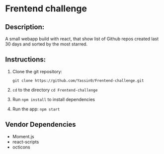 # Frentend challenge

## Description:

A small webapp build with react, that show list of Github repos created last 30 days and sorted by the most starred.

## Instructions:

1. Clone the git repository:

   `git clone https://github.com/Yassin9/Frentend-challenge.git`

1. `cd` to the directory
   `cd Frentend-challenge`
1. Run `npm install` to install dependencies
1. Run the app: `npm start`

## Vendor Dependencies

- Moment.js
- react-scripts
- octicons
